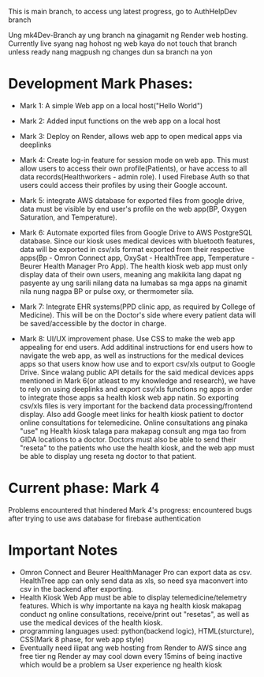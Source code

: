 This is main branch, to access ung latest progress, go to AuthHelpDev branch


Ung mk4Dev-Branch ay ung branch na ginagamit ng Render web hosting. Currently live syang nag hohost ng web kaya do not touch that branch unless ready nang magpush ng changes dun sa branch na yon

# Development Mark Phases:

- Mark 1: A simple Web app on a local host("Hello World")

- Mark 2: Added input functions on the web app on a local host

- Mark 3: Deploy on Render, allows web app to open medical apps via deeplinks

- Mark 4: Create log-in feature for session mode on web app. This must allow users to access their own profile(Patients), or have access to all data records(Healthworkers - admin role). I used Firebase Auth so that users could access their profiles by using their Google account. 

- Mark 5: integrate AWS database for exported files from google drive, data must be visible by end user's profile on the web app(BP, Oxygen Saturation, and Temperature). 

- Mark 6: Automate exported files from Google Drive to AWS PostgreSQL database. Since our kiosk uses medical devices with bluetooth features, data will be exported in csv/xls format exported from their respective apps(Bp - Omron Connect app, OxySat - HealthTree app, Temperature - Beurer Health Manager Pro App). The health kiosk web app must only display data of their own users, meaning ang makikita lang dapat ng pasyente ay ung sarili nilang data na lumabas sa mga apps na ginamit nila nung nagpa BP or pulse oxy, or thermometer sila. 

- Mark 7: Integrate EHR systems(PPD clinic app, as required by College of Medicine). This will be on the Doctor's side where every patient data will be saved/accessible by the doctor in charge. 

- Mark 8: UI/UX improvement phase. Use CSS to make the web app appealing for end users. Add additinal instructions for end users how to navigate the web app, as well as instructions for the medical devices apps so that users know how use and to export csv/xls output to Google Drive. Since walang public API details for the said medical devices apps mentioned in Mark 6(or atleast to my knowledge and research), we have to rely on using deeplinks and export csv/xls functions ng apps in order to integrate those apps sa health kiosk web app natin. So exporting csv/xls files is very important for the backend data processing/frontend display. Also add Google meet links for health kiosk patient to doctor online consultations for telemedicine. Online consultations ang pinaka "use" ng Health kiosk talaga para makapag consult ang mga tao from GIDA locations to a doctor. Doctors must also be able to send their "reseta" to the patients who use the health kiosk, and the web app must be able to display ung reseta ng doctor to that patient. 

# Current phase: Mark 4
Problems encountered that hindered Mark 4's progress: encountered bugs after trying to use aws database for firebase authentication 

# Important Notes
- Omron Connect and Beurer HealthManager Pro can export data as csv. HealthTree app can only send data as xls, so need sya maconvert into csv in the backend after exporting.
- Health Kiosk Web App must be able to display telemedicine/telemetry features. Which is why importante na kaya ng health kiosk makapag conduct ng online consultations, receive/print out "resetas", as well as use the medical devices of the health kiosk.
- programming languages used: python(backend logic), HTML(sturcture), CSS(Mark 8 phase, for web app style)
- Eventually need ilipat ang web hosting from Render to AWS since ang free tier ng Render ay may cool down every 15mins of being inactive which would be a problem sa User experience ng health kiosk
